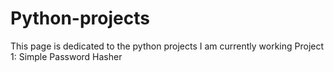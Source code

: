 # Python-projects
This page is dedicated to the python projects I am currently working
Project 1: Simple Password Hasher
